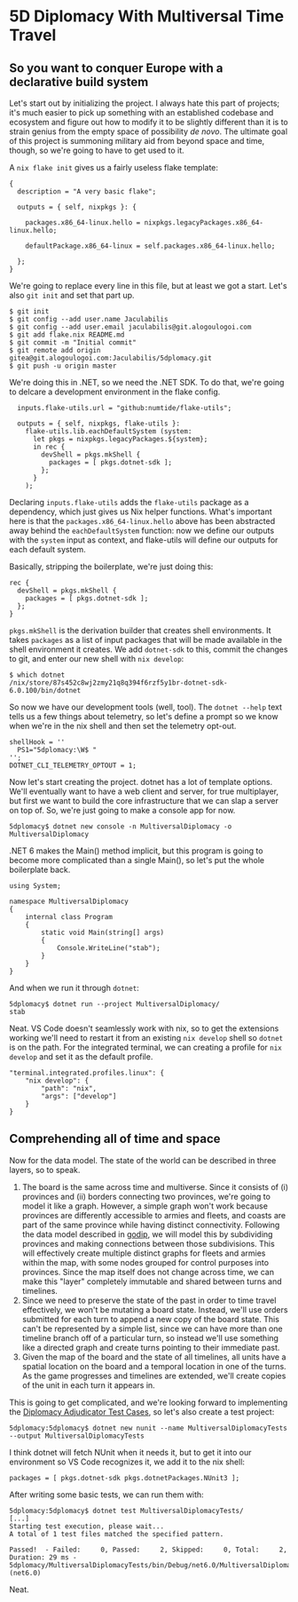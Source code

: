 # 5D Diplomacy With Multiversal Time Travel

## So you want to conquer Europe with a declarative build system

Let's start out by initializing the project. I always hate this part of projects; it's much easier to pick up something with an established codebase and ecosystem and figure out how to modify it to be slightly different than it is to strain genius from the empty space of possibility _de novo_. The ultimate goal of this project is summoning military aid from beyond space and time, though, so we're going to have to get used to it.

A `nix flake init` gives us a fairly useless flake template:

```
{
  description = "A very basic flake";

  outputs = { self, nixpkgs }: {

    packages.x86_64-linux.hello = nixpkgs.legacyPackages.x86_64-linux.hello;

    defaultPackage.x86_64-linux = self.packages.x86_64-linux.hello;

  };
}
```

We're going to replace every line in this file, but at least we got a start. Let's also `git init` and set that part up.

```
$ git init
$ git config --add user.name Jaculabilis
$ git config --add user.email jaculabilis@git.alogoulogoi.com
$ git add flake.nix README.md
$ git commit -m "Initial commit"
$ git remote add origin gitea@git.alogoulogoi.com:Jaculabilis/5dplomacy.git
$ git push -u origin master
```

We're doing this in .NET, so we need the .NET SDK. To do that, we're going to delcare a development environment in the flake config.

```
  inputs.flake-utils.url = "github:numtide/flake-utils";

  outputs = { self, nixpkgs, flake-utils }:
    flake-utils.lib.eachDefaultSystem (system:
      let pkgs = nixpkgs.legacyPackages.${system};
      in rec {
        devShell = pkgs.mkShell {
          packages = [ pkgs.dotnet-sdk ];
        };
      }
    );
```

Declaring `inputs.flake-utils` adds the `flake-utils` package as a dependency, which just gives us Nix helper functions. What's important here is that the `packages.x86_64-linux.hello` above has been abstracted away behind the `eachDefaultSystem` function: now we define our outputs with the `system` input as context, and flake-utils will define our outputs for each default system.

Basically, stripping the boilerplate, we're just doing this:

```
rec {
  devShell = pkgs.mkShell {
    packages = [ pkgs.dotnet-sdk ];
  };
}
```

`pkgs.mkShell` is the derivation builder that creates shell environments. It takes `packages` as a list of input packages that will be made available in the shell environment it creates. We add `dotnet-sdk` to this, commit the changes to git, and enter our new shell with `nix develop`:

```
$ which dotnet
/nix/store/87s452c8wj2zmy21q8q394f6rzf5y1br-dotnet-sdk-6.0.100/bin/dotnet
```

So now we have our development tools (well, tool). The `dotnet --help` text tells us a few things about telemetry, so let's define a prompt so we know when we're in the nix shell and then set the telemetry opt-out.

```
shellHook = ''
  PS1="5dplomacy:\W$ "
'';
DOTNET_CLI_TELEMETRY_OPTOUT = 1;
```

Now let's start creating the project. dotnet has a lot of template options. We'll eventually want to have a web client and server, for true multiplayer, but first we want to build the core infrastructure that we can slap a server on top of. So, we're just going to make a console app for now.

```
5dplomacy$ dotnet new console -n MultiversalDiplomacy -o MultiversalDiplomacy
```

.NET 6 makes the Main() method implicit, but this program is going to become more complicated than a single Main(), so let's put the whole boilerplate back.

```
using System;

namespace MultiversalDiplomacy
{
    internal class Program
    {
        static void Main(string[] args)
        {
            Console.WriteLine("stab");
        }
    }
}
```

And when we run it through `dotnet`:

```
5dplomacy$ dotnet run --project MultiversalDiplomacy/
stab
```

Neat. VS Code doesn't seamlessly work with nix, so to get the extensions working we'll need to restart it from an existing `nix develop` shell so `dotnet` is on the path. For the integrated terminal, we can creating a profile for `nix develop` and set it as the default profile.

```
"terminal.integrated.profiles.linux": {
    "nix develop": {
        "path": "nix",
        "args": ["develop"]
    }
}
```

## Comprehending all of time and space

Now for the data model. The state of the world can be described in three layers, so to speak.

1. The board is the same across time and multiverse. Since it consists of (i) provinces and (ii) borders connecting two provinces, we're going  to model it like a graph. However, a simple graph won't work because provinces are differently accessible to armies and fleets, and coasts are part of the same province while having distinct connectivity. Following the data model described in [godip](https://github.com/zond/godip), we will model this by subdividing provinces and making connections between those subdivisions. This will effectively create multiple distinct graphs for fleets and armies within the map, with some nodes grouped for control purposes into provinces. Since the map itself does not change across time, we can make this "layer" completely immutable and shared between turns and timelines.
2. Since we need to preserve the state of the past in order to time travel effectively, we won't be mutating a board state. Instead, we'll use orders submitted for each turn to append a new copy of the board state. This can't be represented by a simple list, since we can have more than one timeline branch off of a particular turn, so instead we'll use something like a directed graph and create turns pointing to their immediate past.
3. Given the map of the board and the state of all timelines, all units have a spatial location on the board and a temporal location in one of the turns. As the game progresses and timelines are extended, we'll create copies of the unit in each turn it appears in.

This is going to get complicated, and we're looking forward to implementing the [Diplomacy Adjudicator Test Cases](http://web.inter.nl.net/users/L.B.Kruijswijk/), so let's also create a test project:

```
5dplomacy:5dplomacy$ dotnet new nunit --name MultiversalDiplomacyTests --output MultiversalDiplomacyTests
```

I think dotnet will fetch NUnit when it needs it, but to get it into our environment so VS Code recognizes it, we add it to the nix shell:

```
packages = [ pkgs.dotnet-sdk pkgs.dotnetPackages.NUnit3 ];
```

After writing some basic tests, we can run them with:

```
5dplomacy:5dplomacy$ dotnet test MultiversalDiplomacyTests/
[...]
Starting test execution, please wait...
A total of 1 test files matched the specified pattern.

Passed!  - Failed:     0, Passed:     2, Skipped:     0, Total:     2, Duration: 29 ms - 5dplomacy/MultiversalDiplomacyTests/bin/Debug/net6.0/MultiversalDiplomacyTests.dll (net6.0)
```

Neat.
